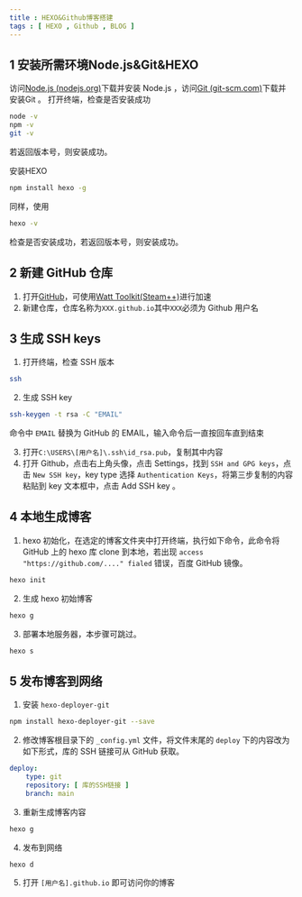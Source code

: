 ```yaml
---
title : HEXO&Github博客搭建
tags : [ HEXO , Github , BLOG ]
---
```


## 1 安装所需环境Node.js&Git&HEXO

访问[Node.js (nodejs.org)](https://nodejs.org/en/)下载并安装 Node.js ，访问[Git (git-scm.com)](https://git-scm.com/)下载并安装Git 。
打开终端，检查是否安装成功

```bash
node -v
npm -v
git -v
```

若返回版本号，则安装成功。

安装HEXO

```bash
npm install hexo -g
```
同样，使用
```bash
hexo -v
```
检查是否安装成功，若返回版本号，则安装成功。

## 2 新建 GitHub 仓库

1. 打开[GitHub](https://github.com/)，可使用[Watt Toolkit(Steam++)](https://steampp.net/)进行加速
2. 新建仓库，仓库名称为`XXX.github.io`其中`XXX`必须为 Github 用户名

## 3 生成 SSH keys

1. 打开终端，检查 SSH 版本

```bash
ssh
```

2. 生成 SSH key

```bash
ssh-keygen -t rsa -C "EMAIL"
```

命令中 `EMAIL` 替换为 GitHub 的 EMAIL，输入命令后一直按回车直到结束

3. 打开`C:\USERS\[用户名]\.ssh\id_rsa.pub`，复制其中内容
4. 打开 Github，点击右上角头像，点击 Settings，找到 `SSH and GPG keys`，点击 `New SSH key`，key type 选择 `Authentication Keys`，将第三步复制的内容粘贴到 key 文本框中，点击 Add SSH key 。

## 4 本地生成博客

1. hexo 初始化，在选定的博客文件夹中打开终端，执行如下命令，此命令将 GitHub 上的 hexo 库 clone 到本地，若出现 `access "https://github.com/...." fialed` 错误，百度 GitHub 镜像。

```bash
hexo init
```

2. 生成 hexo 初始博客

```bash
hexo g
```

3. 部署本地服务器，本步骤可跳过。

```bash
hexo s
```

## 5 发布博客到网络
1. 安装 `hexo-deployer-git`

```bash
npm install hexo-deployer-git --save
```

2. 修改博客根目录下的 `_config.yml` 文件，将文件末尾的 `deploy` 下的内容改为如下形式，库的 SSH 链接可从 GitHub 获取。

```yml
deploy:
	type: git
	repository: [ 库的SSH链接 ]
	branch: main
```

3. 重新生成博客内容

```bash
hexo g
```

4. 发布到网络

```bash
hexo d
```

5. 打开 `[用户名].github.io` 即可访问你的博客